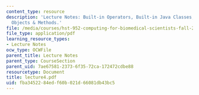 ```yaml
---
content_type: resource
description: 'Lecture Notes: Built-in Operators, Built-in Java Classes, and  Classes,
  Objects & Methods.'
file: /media/courses/hst-952-computing-for-biomedical-scientists-fall-2002/fba3452284edf60b021d66081db43bc5_lecture4.pdf
file_type: application/pdf
learning_resource_types:
- Lecture Notes
ocw_type: OCWFile
parent_title: Lecture Notes
parent_type: CourseSection
parent_uid: 7ae67581-2373-6f35-72ca-172472cdbe88
resourcetype: Document
title: lecture4.pdf
uid: fba34522-84ed-f60b-021d-66081db43bc5
---
```

